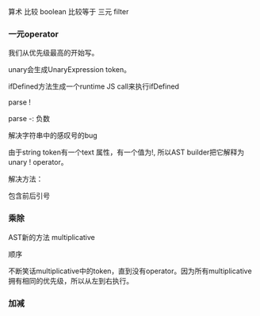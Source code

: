 算术
比较
boolean
比较等于
三元 
filter

### 一元operator

我们从优先级最高的开始写。

unary会生成UnaryExpression token。

ifDefined方法生成一个runtime JS call来执行ifDefined

parse !

parse -: 负数

解决字符串中的感叹号的bug

由于string token有一个text 属性，有一个值为!, 所以AST builder把它解释为unary ! operator。

解决方法：

包含前后引号

### 乘除

AST新的方法 multiplicative

顺序

不断笑话multiplicative中的token，直到没有operator。因为所有multiplicative拥有相同的优先级，所以从左到右执行。

### 加减






